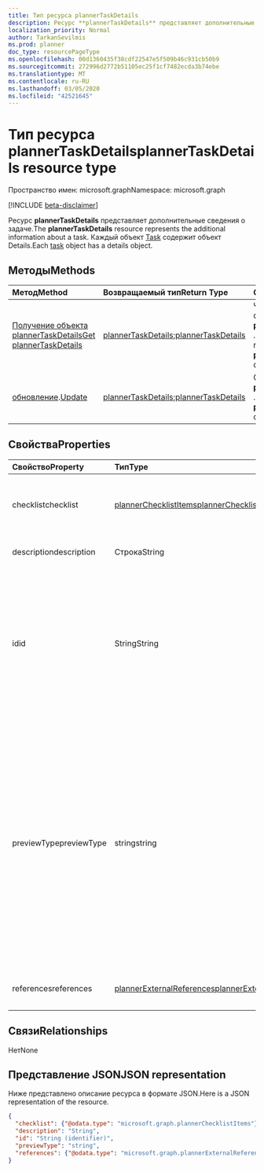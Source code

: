 ```yaml
---
title: Тип ресурса plannerTaskDetails
description: Ресурс **plannerTaskDetails** представляет дополнительные сведения о задаче. Каждый объект Task содержит объект Details.
localization_priority: Normal
author: TarkanSevilmis
ms.prod: planner
doc_type: resourcePageType
ms.openlocfilehash: 00d1360435f38cdf22547e5f509b46c931cb50b9
ms.sourcegitcommit: 272996d2772b51105ec25f1cf7482ecda3b74ebe
ms.translationtype: MT
ms.contentlocale: ru-RU
ms.lasthandoff: 03/05/2020
ms.locfileid: "42521645"
---
```

# <a name="plannertaskdetails-resource-type"></a><span data-ttu-id="67a83-104">Тип ресурса plannerTaskDetails</span><span class="sxs-lookup"><span data-stu-id="67a83-104">plannerTaskDetails resource type</span></span>

<span data-ttu-id="67a83-105">Пространство имен: microsoft.graph</span><span class="sxs-lookup"><span data-stu-id="67a83-105">Namespace: microsoft.graph</span></span>

[!INCLUDE [beta-disclaimer](../../includes/beta-disclaimer.md)]

<span data-ttu-id="67a83-106">Ресурс **plannerTaskDetails** представляет дополнительные сведения о задаче.</span><span class="sxs-lookup"><span data-stu-id="67a83-106">The **plannerTaskDetails** resource represents the additional information about a task.</span></span> <span data-ttu-id="67a83-107">Каждый объект [Task](plannertask.md) содержит объект Details.</span><span class="sxs-lookup"><span data-stu-id="67a83-107">Each [task](plannertask.md) object has a details object.</span></span>


## <a name="methods"></a><span data-ttu-id="67a83-108">Методы</span><span class="sxs-lookup"><span data-stu-id="67a83-108">Methods</span></span>

| <span data-ttu-id="67a83-109">Метод</span><span class="sxs-lookup"><span data-stu-id="67a83-109">Method</span></span>           | <span data-ttu-id="67a83-110">Возвращаемый тип</span><span class="sxs-lookup"><span data-stu-id="67a83-110">Return Type</span></span>    |<span data-ttu-id="67a83-111">Описание</span><span class="sxs-lookup"><span data-stu-id="67a83-111">Description</span></span>|
|:---------------|:--------|:----------|
|[<span data-ttu-id="67a83-112">Получение объекта plannerTaskDetails</span><span class="sxs-lookup"><span data-stu-id="67a83-112">Get plannerTaskDetails</span></span>](../api/plannertaskdetails-get.md) | <span data-ttu-id="67a83-113">[plannerTaskDetails](plannertaskdetails.md);</span><span class="sxs-lookup"><span data-stu-id="67a83-113">[plannerTaskDetails](plannertaskdetails.md)</span></span> |<span data-ttu-id="67a83-114">Чтение свойств и связей объекта **plannerTaskDetails** .</span><span class="sxs-lookup"><span data-stu-id="67a83-114">Read properties and relationships of **plannerTaskDetails** object.</span></span>|
|<span data-ttu-id="67a83-115">[обновление](../api/plannertaskdetails-update.md).</span><span class="sxs-lookup"><span data-stu-id="67a83-115">[Update](../api/plannertaskdetails-update.md)</span></span> | <span data-ttu-id="67a83-116">[plannerTaskDetails](plannertaskdetails.md);</span><span class="sxs-lookup"><span data-stu-id="67a83-116">[plannerTaskDetails](plannertaskdetails.md)</span></span>    |<span data-ttu-id="67a83-117">Обновление объекта **plannerTaskDetails** .</span><span class="sxs-lookup"><span data-stu-id="67a83-117">Update **plannerTaskDetails** object.</span></span> |

## <a name="properties"></a><span data-ttu-id="67a83-118">Свойства</span><span class="sxs-lookup"><span data-stu-id="67a83-118">Properties</span></span>
| <span data-ttu-id="67a83-119">Свойство</span><span class="sxs-lookup"><span data-stu-id="67a83-119">Property</span></span>     | <span data-ttu-id="67a83-120">Тип</span><span class="sxs-lookup"><span data-stu-id="67a83-120">Type</span></span>   |<span data-ttu-id="67a83-121">Описание</span><span class="sxs-lookup"><span data-stu-id="67a83-121">Description</span></span>|
|:---------------|:--------|:----------|
|<span data-ttu-id="67a83-122">checklist</span><span class="sxs-lookup"><span data-stu-id="67a83-122">checklist</span></span>|[<span data-ttu-id="67a83-123">plannerChecklistItems</span><span class="sxs-lookup"><span data-stu-id="67a83-123">plannerChecklistItems</span></span>](plannerchecklistitems.md)|<span data-ttu-id="67a83-124">Коллекция элементов контрольного списка задачи.</span><span class="sxs-lookup"><span data-stu-id="67a83-124">The collection of checklist items on the task.</span></span>|
|<span data-ttu-id="67a83-125">description</span><span class="sxs-lookup"><span data-stu-id="67a83-125">description</span></span>|<span data-ttu-id="67a83-126">Строка</span><span class="sxs-lookup"><span data-stu-id="67a83-126">String</span></span>|<span data-ttu-id="67a83-127">Описание задачи.</span><span class="sxs-lookup"><span data-stu-id="67a83-127">Description of the task</span></span>|
|<span data-ttu-id="67a83-128">id</span><span class="sxs-lookup"><span data-stu-id="67a83-128">id</span></span>|<span data-ttu-id="67a83-129">String</span><span class="sxs-lookup"><span data-stu-id="67a83-129">String</span></span>| <span data-ttu-id="67a83-130">Только для чтения.</span><span class="sxs-lookup"><span data-stu-id="67a83-130">Read-only.</span></span> <span data-ttu-id="67a83-131">Идентификатор сведений о задаче.</span><span class="sxs-lookup"><span data-stu-id="67a83-131">ID of the task details.</span></span> <span data-ttu-id="67a83-132">Содержит 28 знаков, учитывается регистр.</span><span class="sxs-lookup"><span data-stu-id="67a83-132">It is 28 characters long and case-sensitive.</span></span> <span data-ttu-id="67a83-133">[Проверка формата](tasks-identifiers-disclaimer.md) проводится для службы.</span><span class="sxs-lookup"><span data-stu-id="67a83-133">[Format validation](tasks-identifiers-disclaimer.md) is done on the service.</span></span>|
|<span data-ttu-id="67a83-134">previewType</span><span class="sxs-lookup"><span data-stu-id="67a83-134">previewType</span></span>|<span data-ttu-id="67a83-135">string</span><span class="sxs-lookup"><span data-stu-id="67a83-135">string</span></span>|<span data-ttu-id="67a83-p104">Устанавливает тип эскиза задачи. Возможные значения: `automatic`, `noPreview`, `checklist`, `description`, `reference`. Если установлено значение `automatic`, отображаемый эскиз выбирается приложением, просматривающим задачу.</span><span class="sxs-lookup"><span data-stu-id="67a83-p104">This sets the type of preview that shows up on the task. Possible values are: `automatic`, `noPreview`, `checklist`, `description`, `reference`. When set to `automatic` the displayed preview is chosen by the app viewing the task.</span></span>|
|<span data-ttu-id="67a83-139">references</span><span class="sxs-lookup"><span data-stu-id="67a83-139">references</span></span>|[<span data-ttu-id="67a83-140">plannerExternalReferences</span><span class="sxs-lookup"><span data-stu-id="67a83-140">plannerExternalReferences</span></span>](plannerexternalreferences.md)|<span data-ttu-id="67a83-141">Коллекция ссылок на задачу.</span><span class="sxs-lookup"><span data-stu-id="67a83-141">The collection of references on the task.</span></span>|

## <a name="relationships"></a><span data-ttu-id="67a83-142">Связи</span><span class="sxs-lookup"><span data-stu-id="67a83-142">Relationships</span></span>
<span data-ttu-id="67a83-143">Нет</span><span class="sxs-lookup"><span data-stu-id="67a83-143">None</span></span>


## <a name="json-representation"></a><span data-ttu-id="67a83-144">Представление JSON</span><span class="sxs-lookup"><span data-stu-id="67a83-144">JSON representation</span></span>
<span data-ttu-id="67a83-145">Ниже представлено описание ресурса в формате JSON.</span><span class="sxs-lookup"><span data-stu-id="67a83-145">Here is a JSON representation of the resource.</span></span>

<!-- {
  "blockType": "resource",
  "optionalProperties": [

  ],
  "@odata.type": "microsoft.graph.plannerTaskDetails"
}-->

```json
{
  "checklist": {"@odata.type": "microsoft.graph.plannerChecklistItems"},
  "description": "String",
  "id": "String (identifier)",
  "previewType": "string",
  "references": {"@odata.type": "microsoft.graph.plannerExternalReferences"}
}

```

<!-- uuid: 8fcb5dbc-d5aa-4681-8e31-b001d5168d79
2015-10-25 14:57:30 UTC -->
<!--
{
  "type": "#page.annotation",
  "description": "plannerTaskDetails resource",
  "keywords": "",
  "section": "documentation",
  "tocPath": "",
  "suppressions": []
}
-->
